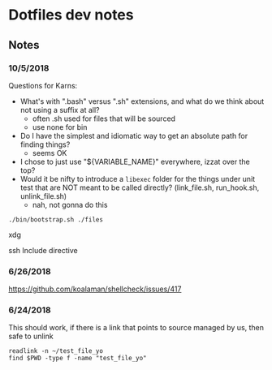 # Dotfiles dev notes

## Notes

### 10/5/2018

Questions for Karns:
* What's with ".bash" versus ".sh" extensions, and what do we think about not using a suffix at all?
    * often .sh used for files that will be sourced
    * use none for bin
* Do I have the simplest and idiomatic way to get an absolute path for finding things?
    * seems OK
* I chose to just use "${VARIABLE_NAME}" everywhere, izzat over the top?
* Would it be nifty to introduce a `libexec` folder for the things under unit test that are NOT meant to be called directly? (link_file.sh, run_hook.sh, unlink_file.sh)
    * nah, not gonna do this

```
./bin/bootstrap.sh ./files
```

xdg

ssh Include directive

### 6/26/2018

https://github.com/koalaman/shellcheck/issues/417

### 6/24/2018

This should work, if there is a link that points to source managed by us,
then safe to unlink

```
readlink -n ~/test_file_yo
find $PWD -type f -name "test_file_yo"
```
